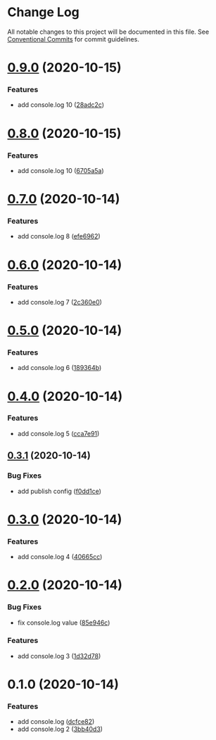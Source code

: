 # Change Log

All notable changes to this project will be documented in this file.
See [Conventional Commits](https://conventionalcommits.org) for commit guidelines.

# [0.9.0](https://github.com/mihkeleidast/github-actions-lerna-publish-test/compare/@mihkeleidast/ghalpt@0.8.0...@mihkeleidast/ghalpt@0.9.0) (2020-10-15)


### Features

* add console.log 10 ([28adc2c](https://github.com/mihkeleidast/github-actions-lerna-publish-test/commit/28adc2cf33ae26f5b352f099153a141764806094))





# [0.8.0](https://github.com/mihkeleidast/github-actions-lerna-publish-test/compare/@mihkeleidast/ghalpt@0.7.0...@mihkeleidast/ghalpt@0.8.0) (2020-10-15)


### Features

* add console.log 10 ([6705a5a](https://github.com/mihkeleidast/github-actions-lerna-publish-test/commit/6705a5ab852896807d71e4d60abf72390b83b106))





# [0.7.0](https://github.com/mihkeleidast/github-actions-lerna-publish-test/compare/@mihkeleidast/ghalpt@0.6.0...@mihkeleidast/ghalpt@0.7.0) (2020-10-14)


### Features

* add console.log 8 ([efe6962](https://github.com/mihkeleidast/github-actions-lerna-publish-test/commit/efe696267abbeeb058271bfbb795736884cc1404))





# [0.6.0](https://github.com/mihkeleidast/github-actions-lerna-publish-test/compare/@mihkeleidast/ghalpt@0.5.0...@mihkeleidast/ghalpt@0.6.0) (2020-10-14)


### Features

* add console.log 7 ([2c360e0](https://github.com/mihkeleidast/github-actions-lerna-publish-test/commit/2c360e0d46b1bc570742cac4e49d949808c41329))





# [0.5.0](https://github.com/mihkeleidast/github-actions-lerna-publish-test/compare/@mihkeleidast/ghalpt@0.4.0...@mihkeleidast/ghalpt@0.5.0) (2020-10-14)


### Features

* add console.log 6 ([189364b](https://github.com/mihkeleidast/github-actions-lerna-publish-test/commit/189364bf5dc7560e3e59ed523b01a8d3b8733fe4))





# [0.4.0](https://github.com/mihkeleidast/github-actions-lerna-publish-test/compare/@mihkeleidast/ghalpt@0.3.1...@mihkeleidast/ghalpt@0.4.0) (2020-10-14)


### Features

* add console.log 5 ([cca7e91](https://github.com/mihkeleidast/github-actions-lerna-publish-test/commit/cca7e91758c07fab2136b0bc46fa7b18951d57ca))





## [0.3.1](https://github.com/mihkeleidast/github-actions-lerna-publish-test/compare/@mihkeleidast/ghalpt@0.3.0...@mihkeleidast/ghalpt@0.3.1) (2020-10-14)


### Bug Fixes

* add publish config ([f0dd1ce](https://github.com/mihkeleidast/github-actions-lerna-publish-test/commit/f0dd1cea8a18ad5c6e20d54296e0f30d6e6aa3f7))





# [0.3.0](https://github.com/mihkeleidast/github-actions-lerna-publish-test/compare/@mihkeleidast/ghalpt@0.2.0...@mihkeleidast/ghalpt@0.3.0) (2020-10-14)


### Features

* add console.log 4 ([40665cc](https://github.com/mihkeleidast/github-actions-lerna-publish-test/commit/40665cc0ed2c4548c21eae01affc9b7d63f7c78e))





# [0.2.0](https://github.com/mihkeleidast/github-actions-lerna-publish-test/compare/@mihkeleidast/ghalpt@0.1.0...@mihkeleidast/ghalpt@0.2.0) (2020-10-14)


### Bug Fixes

* fix console.log value ([85e946c](https://github.com/mihkeleidast/github-actions-lerna-publish-test/commit/85e946c7801a9097654d7e0e09c0fdc6e6fa7953))


### Features

* add console.log 3 ([1d32d78](https://github.com/mihkeleidast/github-actions-lerna-publish-test/commit/1d32d78cd88a630a6a3cbc26d6f19e6aab5f7925))





# 0.1.0 (2020-10-14)


### Features

* add console.log ([dcfce82](https://github.com/mihkeleidast/github-actions-lerna-publish-test/commit/dcfce824ca6c0bac3ab108137ea69d9d29bb7949))
* add console.log 2 ([3bb40d3](https://github.com/mihkeleidast/github-actions-lerna-publish-test/commit/3bb40d3fe8ac4c4456e750e9a32f2f448716d5f7))

